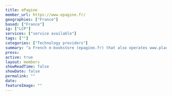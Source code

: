 ```yaml
---
title: ePagine
member_url: https://www.epagine.fr/
geographies: ["France"]
based: ["France"]
ig: ["LCP"] 
services: ["service available"] 
tags: [""]
categories: ["Technology providers"]
summary: "a French e-bookstore (epagine.fr) that also operates www.placedeslibraires.fr, an e-bookstore shared by multiple independent booksellers."
press:
active: true
layout: members
showReadTime: false
showDate: false
permalink: ""
date: 
featureImage: ""
---
```

